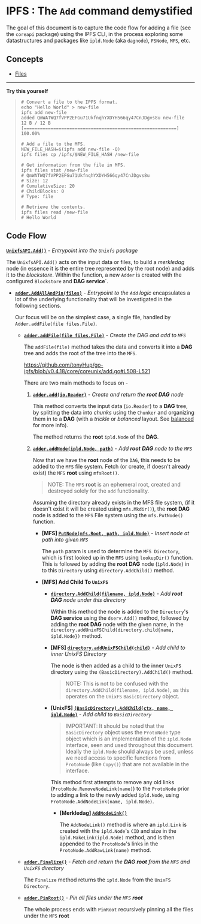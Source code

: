 # IPFS : The `Add` command demystified

The goal of this document is to capture the code flow for adding a file (see the `coreapi` package) using the IPFS CLI, in the process exploring some datastructures and packages like `ipld.Node` (aka `dagnode`), `FSNode`, `MFS`, etc.

## Concepts
- [Files](https://github.com/ipfs/docs/issues/133)

--- 

**Try this yourself**
> 
> ```
> # Convert a file to the IPFS format.
> echo "Hello World" > new-file
> ipfs add new-file
> added QmWATWQ7fVPP2EFGu71UkfnqhYXDYH566qy47CnJDgvs8u new-file
> 12 B / 12 B [=========================================================] 100.00%
>
> # Add a file to the MFS.
> NEW_FILE_HASH=$(ipfs add new-file -Q)
> ipfs files cp /ipfs/$NEW_FILE_HASH /new-file
> 
> # Get information from the file in MFS.
> ipfs files stat /new-file
> # QmWATWQ7fVPP2EFGu71UkfnqhYXDYH566qy47CnJDgvs8u
> # Size: 12
> # CumulativeSize: 20
> # ChildBlocks: 0
> # Type: file
> 
> # Retrieve the contents.
> ipfs files read /new-file
> # Hello World
> ```

## Code Flow

**[`UnixfsAPI.Add()`](https://github.com/tonyHup/go-ipfs/blob/v0.4.18/core/coreapi/unixfs.go#L31)** - *Entrypoint into the `Unixfs` package*

The `UnixfsAPI.Add()` acts on the input data or files, to build a _merkledag_ node (in essence it is the entire tree represented by the root node) and adds it to the _blockstore_.
Within the function, a new `Adder` is created with the configured `Blockstore` and __DAG service__`. 

- **[`adder.AddAllAndPin(files)`](https://github.com/tonyHup/go-ipfs/blob/v0.4.18/core/coreunix/add.go#L403)** - *Entrypoint to the `Add` logic*
    encapsulates a lot of the underlying functionality that will be investigated in the following sections. 

    Our focus will be on the simplest case, a single file, handled by `Adder.addFile(file files.File)`. 

  - **[`adder.addFile(file files.File)`](https://github.com/tonyHup/go-ipfs/blob/v0.4.18/core/coreunix/add.go#L450)** - *Create the _DAG_ and add to `MFS`*

      The `addFile(file)` method takes the data and converts it into a __DAG__ tree and adds the root of the tree into the `MFS`.

      https://github.com/tonyHup/go-ipfs/blob/v0.4.18/core/coreunix/add.go#L508-L521

      There are two main methods to focus on -

      1. **[`adder.add(io.Reader)`](https://github.com/tonyHup/go-ipfs/blob/v0.4.18/core/coreunix/add.go#L115)** - *Create and return the **root** __DAG__ node*

          This method converts the input data (`io.Reader`) to a __DAG__ tree, by splitting the data into _chunks_ using the `Chunker` and organizing them in to a __DAG__ (with a *trickle* or *balanced* layout. See [balanced](https://github.com/ipfs/go-unixfs/blob/6b769632e7eb8fe8f302e3f96bf5569232e7a3ee/importer/balanced/builder.go) for more info). 

          The method returns the **root** `ipld.Node` of the __DAG__.

      2. **[`adder.addNode(ipld.Node, path)`](https://github.com/tonyHup/go-ipfs/blob/v0.4.18/core/coreunix/add.go#L366)** - *Add **root** __DAG__ node to the `MFS`*

          Now that we have the **root** node of the `DAG`, this needs to be added to the `MFS` file system. 
          Fetch (or create, if doesn't already exist) the `MFS` **root** using `mfsRoot()`. 

          > NOTE: The `MFS` **root** is an ephemeral root, created and destroyed solely for the `add` functionality.

          Assuming the directory already exists in the MFS file system, (if it doesn't exist it will be created using `mfs.Mkdir()`), the **root** __DAG__ node is added to the `MFS` File system using the `mfs.PutNode()` function.

          - **[MFS] [`PutNode(mfs.Root, path, ipld.Node)`](https://github.com/ipfs/go-mfs/blob/v0.1.18/ops.go#L86)** - *Insert node at path into given `MFS`*

              The `path` param is used to determine the `MFS Directory`, which is first looked up in the `MFS` using `lookupDir()` function. This is followed by adding the **root** __DAG__ node (`ipld.Node`) in to this `Directory` using `directory.AddChild()` method.

          - **[MFS] Add Child To `UnixFS`**
            - **[`directory.AddChild(filename, ipld.Node)`](https://github.com/ipfs/go-mfs/blob/v0.1.18/dir.go#L350)** - *Add **root** __DAG__ node under this directory*

                Within this method the node is added to the `Directory`'s __DAG service__ using the `dserv.Add()` method, followed by adding the **root** __DAG__ node with the given name, in the `directory.addUnixFSChild(directory.child{name, ipld.Node})` method.

            - **[MFS] [`directory.addUnixFSChild(child)`](https://github.com/ipfs/go-mfs/blob/v0.1.18/dir.go#L375)** - *Add child to inner UnixFS Directory*

                The node is then added as a child to the inner `UnixFS` directory using the `(BasicDirectory).AddChild()` method.

                > NOTE: This is not to be confused with the `directory.AddChild(filename, ipld.Node)`, as this operates on the `UnixFS` `BasicDirectory` object.

            - **[UnixFS] [`(BasicDirectory).AddChild(ctx, name, ipld.Node)`](https://github.com/ipfs/go-unixfs/blob/v1.1.16/io/directory.go#L137)** - *Add child to `BasicDirectory`*

                > IMPORTANT: It should be noted that the `BasicDirectory` object uses the `ProtoNode` type object which is an implementation of the `ipld.Node` interface, seen and used throughout this document. Ideally the `ipld.Node` should always be used, unless we need access to specific functions from `ProtoNode` (like `Copy()`) that are not available in the interface.

                This method first attempts to remove any old links (`ProtoNode.RemoveNodeLink(name)`) to the `ProtoNode` prior to adding a link to the newly added `ipld.Node`, using `ProtoNode.AddNodeLink(name, ipld.Node)`.

                - **[Merkledag] [`AddNodeLink()`](https://github.com/ipfs/go-merkledag/blob/v1.1.15/node.go#L99)**

                  The `AddNodeLink()` method is where an `ipld.Link` is created with the `ipld.Node`'s `CID` and size in the `ipld.MakeLink(ipld.Node)` method, and is then appended to the `ProtoNode`'s links in the `ProtoNode.AddRawLink(name)` method.

  - **[`adder.Finalize()`](https://github.com/tonyHup/go-ipfs/blob/v0.4.18/core/coreunix/add.go#L200)** - *Fetch and return the __DAG__ **root** from the `MFS` and `UnixFS` directory*

      The `Finalize` method returns the `ipld.Node` from the `UnixFS` `Directory`.

  - **[`adder.PinRoot()`](https://github.com/tonyHup/go-ipfs/blob/v0.4.18/core/coreunix/add.go#L171)** - *Pin all files under the `MFS` **root***

    The whole process ends with `PinRoot` recursively pinning all the files under the `MFS` **root**